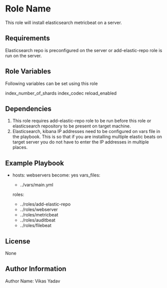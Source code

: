 Role Name
=========

This role will install elasticsearch metricbeat on a server.

Requirements
------------
Elasticsearch repo is preconfigured on the server or add-elastic-repo role is run on the server. 


Role Variables
--------------

Following variables can be set using this role 


index_number_of_shards
index_codec
reload_enabled

Dependencies
------------
1. This role requires add-elastic-repo role to be run before this role or elasticsearch repository to be present on target machine. 
2. Elasticsearch, kibana IP addresses need to be configured on vars file in the playbook. This is so that if you are installing multiple elastic beats on target server you do not have to enter the IP addresses in multiple places.

Example Playbook
----------------

- hosts: webservers
  become: yes
  vars_files:
   - ../vars/main.yml    
  
  roles:
  - ../roles/add-elastic-repo
  - ../roles/webserver
  - ../roles/metricbeat
  - ../roles/auditbeat
  - ../roles/filebeat
 

License
-------

None

Author Information
------------------

Author Name: Vikas Yadav